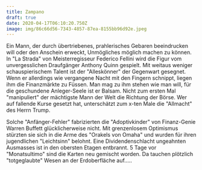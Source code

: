 ```yaml
---
title: Zampano
draft: true
date: 2020-04-17T06:10:20.750Z
image: img/86c66d56-7343-4857-87ea-8155bb96d92e.jpeg
---
```

Ein Mann, der durch übertriebenes, prahlerisches Gebaren beeindrucken will oder den Anschein erweckt, Unmögliches möglich machen zu können. In "La Strada" von Meisterregisseur Federico Fellini wird die Figur vom unvergesslichen Draufgänger Anthony Quinn gespielt. Mit weitaus weniger schauspierischem Talent ist der "Alleskönner" der Gegenwart gesegnet. Wenn er allerdings wie vergangene Nacht mit den Fingern schnippt, liegen ihm die Finanzmärkte zu Füssen. Man mag zu ihm stehen wie man will, für die geschundene Anleger-Seele ist er Balsam. Nicht zum ersten Mal "manipuliert" der mächtigste Mann der Welt die Richtung der Börse. Wer auf fallende Kurse gesetzt hat, unterschätzt zum x-ten Male die "Allmacht" des Herrn Trump.

Solche "Anfänger-Fehler" fabrizierten die "Adoptivkinder" von Finanz-Genie Warren Buffett glücklicherweise nicht. Mit grenzenlosem Optimismus stürzten sie sich in die Arme des "Orakels von Omaha"  und wurden für ihren jugendlichen "Leichtsinn" belohnt. Eine Dividendenschlacht ungeahnten Ausmasses ist in den obersten Etagen entbrannt. 5 Tage vor "Monatsultimo" sind die Karten neu gemischt worden. Da tauchen plötzlich "totgeglaubte" Wesen an der Erdoberfläche auf.....